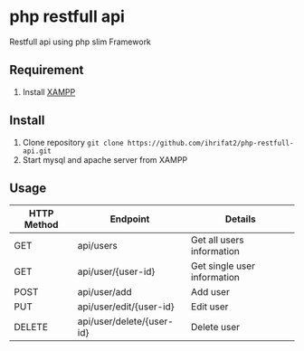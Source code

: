 # php restfull api

Restfull api using php slim Framework

## Requirement

1. Install [XAMPP](https://www.apachefriends.org/index.html)

## Install 

1. Clone repository `git clone https://github.com/ihrifat2/php-restfull-api.git`
2. Start mysql and apache server from XAMPP

## Usage

HTTP Method | Endpoint | Details
--------|----------|----------
GET | api/users | Get all users information
GET | api/user/{user-id} | Get single user information
POST | api/user/add | Add user
PUT | api/user/edit/{user-id} | Edit user
DELETE | api/user/delete/{user-id} | Delete user